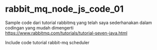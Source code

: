 # rabbit_mq_node_js_code_01

Sample code dari tutorial rabbitmq yang telah saya sederhanakan dalam codingan yang mudah dimengerti
https://www.rabbitmq.com/tutorials/tutorial-seven-java.html

Include code tutorial rabbit-mq scheduler

